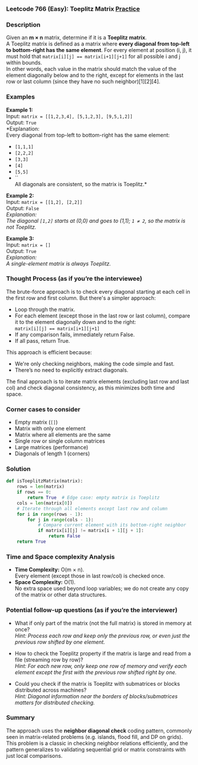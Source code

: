 ### Leetcode 766 (Easy): Toeplitz Matrix [Practice](https://leetcode.com/problems/toeplitz-matrix)

### Description  
Given an **m × n** matrix, determine if it is a **Toeplitz matrix**.  
A Toeplitz matrix is defined as a matrix where **every diagonal from top-left to bottom-right has the same element**. For every element at position (i, j), it must hold that `matrix[i][j] == matrix[i+1][j+1]` for all possible i and j within bounds.  
In other words, each value in the matrix should match the value of the element diagonally below and to the right, except for elements in the last row or last column (since they have no such neighbor)[1][2][4].

### Examples  

**Example 1:**  
Input: `matrix = [[1,2,3,4], [5,1,2,3], [9,5,1,2]]`  
Output: `True`  
*Explanation:  
Every diagonal from top-left to bottom-right has the same element:  
- `[1,1,1]`  
- `[2,2,2]`  
- `[3,3]`  
- `[4]`  
- `[5,5]`  
- ``  
All diagonals are consistent, so the matrix is Toeplitz.*

**Example 2:**  
Input: `matrix = [[1,2], [2,2]]`  
Output: `False`  
*Explanation:  
The diagonal `[1,2]` starts at (0,0) and goes to (1,1); `1 ≠ 2`, so the matrix is not Toeplitz.*

**Example 3:**  
Input: `matrix = []`  
Output: `True`  
*Explanation:  
A single-element matrix is always Toeplitz.*

### Thought Process (as if you’re the interviewee)  
The brute-force approach is to check every diagonal starting at each cell in the first row and first column. But there's a simpler approach:

- Loop through the matrix.
- For each element (except those in the last row or last column), compare it to the element diagonally down and to the right:  
  `matrix[i][j] == matrix[i+1][j+1]`
- If any comparison fails, immediately return False.
- If all pass, return True.

This approach is efficient because:
- We're only checking neighbors, making the code simple and fast.
- There’s no need to explicitly extract diagonals.

The final approach is to iterate matrix elements (excluding last row and last col) and check diagonal consistency, as this minimizes both time and space.

### Corner cases to consider  
- Empty matrix (`[]`)
- Matrix with only one element
- Matrix where all elements are the same
- Single row or single column matrices
- Large matrices (performance)
- Diagonals of length 1 (corners)

### Solution

```python
def isToeplitzMatrix(matrix):
    rows = len(matrix)
    if rows == 0:
        return True  # Edge case: empty matrix is Toeplitz
    cols = len(matrix[0])
    # Iterate through all elements except last row and column
    for i in range(rows - 1):
        for j in range(cols - 1):
            # Compare current element with its bottom-right neighbor
            if matrix[i][j] != matrix[i + 1][j + 1]:
                return False
    return True
```

### Time and Space complexity Analysis  

- **Time Complexity:** O(m × n).  
  Every element (except those in last row/col) is checked once.
- **Space Complexity:** O(1).  
  No extra space used beyond loop variables; we do not create any copy of the matrix or other data structures.

### Potential follow-up questions (as if you’re the interviewer)  

- What if only part of the matrix (not the full matrix) is stored in memory at once?  
  *Hint: Process each row and keep only the previous row, or even just the previous row shifted by one element.*

- How to check the Toeplitz property if the matrix is large and read from a file (streaming row by row)?  
  *Hint: For each new row, only keep one row of memory and verify each element except the first with the previous row shifted right by one.*

- Could you check if the matrix is Toeplitz with submatrices or blocks distributed across machines?  
  *Hint: Diagonal information near the borders of blocks/submatrices matters for distributed checking.*

### Summary
The approach uses the **neighbor diagonal check** coding pattern, commonly seen in matrix-related problems (e.g. islands, flood fill, and DP on grids). 
This problem is a classic in checking neighbor relations efficiently, and the pattern generalizes to validating sequential grid or matrix constraints with just local comparisons.
